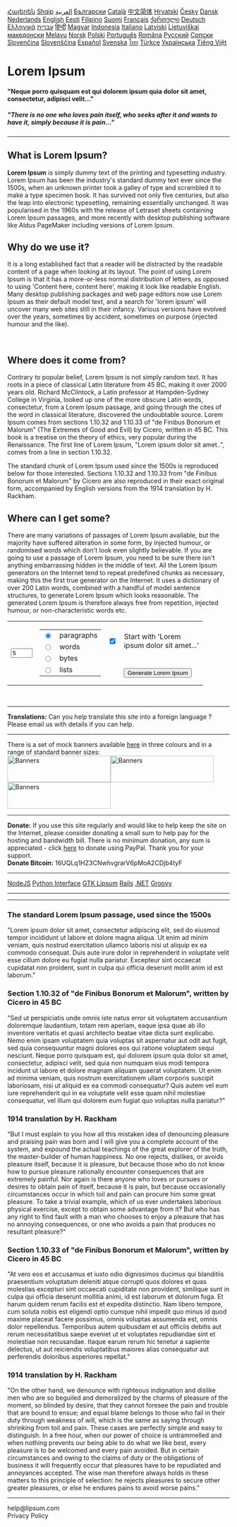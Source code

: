 
<!DOCTYPE html>
<html lang="en">
<head>
<title>Lorem Ipsum - All the facts - Lipsum generator</title>
    <meta name="keywords" content="Lorem Ipsum, Lipsum, Lorem, Ipsum, Text, Generate, Generator, Facts, Information, What, Why, Where, Dummy Text, Typesetting, Printing, de Finibus, Bonorum et Malorum, de Finibus Bonorum et Malorum, Extremes of Good and Evil, Cicero, Latin, Garbled, Scrambled, Lorem ipsum dolor sit amet, dolor, sit amet, consectetur, adipiscing, elit, sed, eiusmod, tempor, incididunt" />
    <meta name="description" content="Reference site about Lorem Ipsum, giving information on its origins, as well as a random Lipsum generator." />
    <meta name="viewport" content="width=device-width,initial-scale=1.0" />
    <meta http-equiv="content-type" content="text/html; charset=utf-8" />
    <script type="text/javascript" src="https://cdn.bidder.dev/clients/15188745/Lipsum/sa-script.js"></script>
    <link rel="icon" type="image/x-icon" href="/favicon.ico" />
    <link rel="stylesheet" type="text/css" href="/css/180321.css" />
    <!-- Avocet Secure JavaScript Pixel - Website: Lipsum - 5e88559ea6073220677e11e7 -->
    <script src="//ads.avocet.io/s?add=5e88559ea6073220677e11e7&amp;ty=j"></script>
    <!-- end -->
</head>
<body>
<div id="Outer">

<div class="banner" style="min-height:90px"><div id="div-gpt-ad-1456148316198-0">
<script type="text/javascript">googletag.cmd.push(function() { googletag.display("div-gpt-ad-1456148316198-0"); });</script>
</div></div>

<div id="Inner">

<div id="Languages"><a href="http://hy.lipsum.com/">&#1344;&#1377;&#1397;&#1381;&#1408;&#1381;&#1398;</a> <a href="http://sq.lipsum.com/">Shqip</a> <span class="ltr" dir="ltr"><a href="http://ar.lipsum.com/">&#8235;&#1575;&#1604;&#1593;&#1585;&#1576;&#1610;&#1577;</a></span> <a href="http://bg.lipsum.com/">&#1041;&#1098;&#1083;&#1075;&#1072;&#1088;&#1089;&#1082;&#1080;</a> <a href="http://ca.lipsum.com/">Catal&agrave;</a> <a href="http://cn.lipsum.com/">&#20013;&#25991;&#31616;&#20307;</a> <a href="http://hr.lipsum.com/">Hrvatski</a> <a href="http://cs.lipsum.com/">&#268;esky</a> <a href="http://da.lipsum.com/">Dansk</a> <a href="http://nl.lipsum.com/">Nederlands</a> <a class="zz" href="http://www.lipsum.com/">English</a> <a href="http://et.lipsum.com/">Eesti</a> <a href="http://ph.lipsum.com/">Filipino</a> <a href="http://fi.lipsum.com/">Suomi</a> <a href="http://fr.lipsum.com/">Fran&ccedil;ais</a> <a href="http://ka.lipsum.com/">&#4325;&#4304;&#4320;&#4311;&#4323;&#4314;&#4312;</a> <a href="http://de.lipsum.com/">Deutsch</a> <a href="http://el.lipsum.com/">&#917;&#955;&#955;&#951;&#957;&#953;&#954;&#940;</a> <span class="ltr" dir="ltr"><a href="http://he.lipsum.com/">&#8235;&#1506;&#1489;&#1512;&#1497;&#1514;</a></span> <a href="http://hi.lipsum.com/">&#2361;&#2367;&#2344;&#2381;&#2342;&#2368;</a> <a href="http://hu.lipsum.com/">Magyar</a> <a href="http://id.lipsum.com/">Indonesia</a> <a href="http://it.lipsum.com/">Italiano</a> <a href="http://lv.lipsum.com/">Latviski</a> <a href="http://lt.lipsum.com/">Lietuvi&scaron;kai</a> <a href="http://mk.lipsum.com/">&#1084;&#1072;&#1082;&#1077;&#1076;&#1086;&#1085;&#1089;&#1082;&#1080;</a> <a href="http://ms.lipsum.com/">Melayu</a> <a href="http://no.lipsum.com/">Norsk</a> <a href="http://pl.lipsum.com/">Polski</a> <a href="http://pt.lipsum.com/">Portugu&ecirc;s</a> <a href="http://ro.lipsum.com/">Rom&acirc;na</a> <a href="http://ru.lipsum.com/">Pycc&#1082;&#1080;&#1081;</a> <a href="http://sr.lipsum.com/">&#1057;&#1088;&#1087;&#1089;&#1082;&#1080;</a> <a href="http://sk.lipsum.com/">Sloven&#269;ina</a> <a href="http://sl.lipsum.com/">Sloven&#353;&#269;ina</a> <a href="http://es.lipsum.com/">Espa&ntilde;ol</a> <a href="http://sv.lipsum.com/">Svenska</a> <a href="http://th.lipsum.com/">&#3652;&#3607;&#3618;</a> <a href="http://tr.lipsum.com/">T&uuml;rk&ccedil;e</a> <a href="http://uk.lipsum.com/">&#1059;&#1082;&#1088;&#1072;&#1111;&#1085;&#1089;&#1100;&#1082;&#1072;</a> <a href="http://vi.lipsum.com/">Ti&#7871;ng Vi&#7879;t</a> </div>

<h1>Lorem Ipsum</h1>
<h4>"Neque porro quisquam est qui dolorem ipsum quia dolor sit amet, consectetur, adipisci velit..."</h4>
<h5>"There is no one who loves pain itself, who seeks after it and wants to have it, simply because it is pain..."</h5>


<hr />

<div id="Content">
<div id="bannerL"><div id="div-gpt-ad-1474537762122-2">
<script type="text/javascript">googletag.cmd.push(function() { googletag.display("div-gpt-ad-1474537762122-2"); });</script>
</div></div>
<div id="bannerR"><div id="div-gpt-ad-1474537762122-3">
<script type="text/javascript">googletag.cmd.push(function() { googletag.display("div-gpt-ad-1474537762122-3"); });</script>
</div></div>
<div id="Panes"><div>
<h2>What is Lorem Ipsum?</h2>
<p><strong>Lorem Ipsum</strong> is simply dummy text of the printing and typesetting industry. Lorem Ipsum has been the industry's standard dummy text ever since the 1500s, when an unknown printer took a galley of type and scrambled it to make a type specimen book. It has survived not only five centuries, but also the leap into electronic typesetting, remaining essentially unchanged. It was popularised in the 1960s with the release of Letraset sheets containing Lorem Ipsum passages, and more recently with desktop publishing software like Aldus PageMaker including versions of Lorem Ipsum.</p>
</div><div>
<h2>Why do we use it?</h2>
<p>It is a long established fact that a reader will be distracted by the readable content of a page when looking at its layout. The point of using Lorem Ipsum is that it has a more-or-less normal distribution of letters, as opposed to using 'Content here, content here', making it look like readable English. Many desktop publishing packages and web page editors now use Lorem Ipsum as their default model text, and a search for 'lorem ipsum' will uncover many web sites still in their infancy. Various versions have evolved over the years, sometimes by accident, sometimes on purpose (injected humour and the like).</p>
</div><br /><div>
<h2>Where does it come from?</h2>
<p>Contrary to popular belief, Lorem Ipsum is not simply random text. It has roots in a piece of classical Latin literature from 45 BC, making it over 2000 years old. Richard McClintock, a Latin professor at Hampden-Sydney College in Virginia, looked up one of the more obscure Latin words, consectetur, from a Lorem Ipsum passage, and going through the cites of the word in classical literature, discovered the undoubtable source. Lorem Ipsum comes from sections 1.10.32 and 1.10.33 of "de Finibus Bonorum et Malorum" (The Extremes of Good and Evil) by Cicero, written in 45 BC. This book is a treatise on the theory of ethics, very popular during the Renaissance. The first line of Lorem Ipsum, "Lorem ipsum dolor sit amet..", comes from a line in section 1.10.32.</p><p>The standard chunk of Lorem Ipsum used since the 1500s is reproduced below for those interested. Sections 1.10.32 and 1.10.33 from "de Finibus Bonorum et Malorum" by Cicero are also reproduced in their exact original form, accompanied by English versions from the 1914 translation by H. Rackham.</p>
</div><div>
<h2>Where can I get some?</h2>
<p>There are many variations of passages of Lorem Ipsum available, but the majority have suffered alteration in some form, by injected humour, or randomised words which don't look even slightly believable. If you are going to use a passage of Lorem Ipsum, you need to be sure there isn't anything embarrassing hidden in the middle of text. All the Lorem Ipsum generators on the Internet tend to repeat predefined chunks as necessary, making this the first true generator on the Internet. It uses a dictionary of over 200 Latin words, combined with a handful of model sentence structures, to generate Lorem Ipsum which looks reasonable. The generated Lorem Ipsum is therefore always free from repetition, injected humour, or non-characteristic words etc.</p>
<form method="post" action="/feed/html"><table style="width:100%"><tr><td rowspan="2"><input type="text" name="amount" value="5" size="3" id="amount" /></td><td rowspan="2"><table style="text-align:left"><tr><td style="width:20px"><input type="radio" name="what" value="paras" id="paras" checked="checked" /></td><td><label for="paras">paragraphs</label></td></tr><tr><td style="width:20px"><input type="radio" name="what" value="words" id="words" /></td><td><label for="words">words</label></td></tr><tr><td style="width:20px"><input type="radio" name="what" value="bytes" id="bytes" /></td><td><label for="bytes">bytes</label></td></tr><tr><td style="width:20px"><input type="radio" name="what" value="lists" id="lists" /></td><td><label for="lists">lists</label></td></tr></table></td><td style="width:20px"><input type="checkbox" name="start" id="start" value="yes" checked="checked" /></td><td style="text-align:left"><label for="start">Start with 'Lorem<br />ipsum dolor sit amet...'</label></td></tr><tr><td></td><td style="text-align:left"><input type="submit" name="generate" id="generate" value="Generate Lorem Ipsum" /></td></tr></table></form></div><br /></div>
<hr /><div class="boxed"><strong>Translations:</strong> Can you help translate this site into a foreign language ? Please email us with details if you can help.</div>

<hr /><div class="boxed">There is a set of mock banners available <a href="/banners" class="lnk">here</a> in three colours and in a range of standard banner sizes:<br /><a href="/banners"><img src="/images/banners/black_234x60.gif" width="234" height="60" alt="Banners" /></a><a href="/banners"><img src="/images/banners/grey_234x60.gif" width="234" height="60" alt="Banners" /></a><a href="/banners"><img src="/images/banners/white_234x60.gif" width="234" height="60" alt="Banners" /></a></div>

<hr /><div class="boxed"><strong>Donate:</strong> If you use this site regularly and would like to help keep the site on the Internet, please consider donating a small sum to help pay for the hosting and bandwidth bill. There is no minimum donation, any sum is appreciated - click <a target="_blank" href="/donate" class="lnk">here</a> to donate using PayPal. Thank you for your support.</div>
<div class="boxed"><strong>Donate Bitcoin:</strong> 16UQLq1HZ3CNwhvgrarV6pMoA2CDjb4tyF</div>

<hr /><div class="boxed" id="Packages">
<a target="_blank" rel="noopener" rel="nofollow" href="https://github.com/traviskaufman/node-lipsum">NodeJS</a>
<a target="_blank" rel="noopener" rel="nofollow" href="http://code.google.com/p/pypsum/">Python Interface</a>
<a target="_blank" rel="noopener" rel="nofollow" href="http://gtklipsum.sourceforge.net/">GTK Lipsum</a>
<a target="_blank" rel="noopener" rel="nofollow" href="http://github.com/gsavage/lorem_ipsum/tree/master">Rails</a>
<a target="_blank" rel="noopener" rel="nofollow" href="https://github.com/cerkit/LoremIpsum/">.NET</a>
<a target="_blank" rel="noopener" rel="nofollow" href="http://groovyconsole.appspot.com/script/64002">Groovy</a>
</div>

<hr /><div id="Lipsum-Unit5" style="margin:10px 0">
<script type="text/javascript">googletag.cmd.push(function() { googletag.display("Lipsum-Unit5"); });</script>
</div>
<hr /><div id="Translation">

<h3>The standard Lorem Ipsum passage, used since the 1500s</h3><p>"Lorem ipsum dolor sit amet, consectetur adipiscing elit, sed do eiusmod tempor incididunt ut labore et dolore magna aliqua. Ut enim ad minim veniam, quis nostrud exercitation ullamco laboris nisi ut aliquip ex ea commodo consequat. Duis aute irure dolor in reprehenderit in voluptate velit esse cillum dolore eu fugiat nulla pariatur. Excepteur sint occaecat cupidatat non proident, sunt in culpa qui officia deserunt mollit anim id est laborum."</p><h3>Section 1.10.32 of "de Finibus Bonorum et Malorum", written by Cicero in 45 BC</h3><p>"Sed ut perspiciatis unde omnis iste natus error sit voluptatem accusantium doloremque laudantium, totam rem aperiam, eaque ipsa quae ab illo inventore veritatis et quasi architecto beatae vitae dicta sunt explicabo. Nemo enim ipsam voluptatem quia voluptas sit aspernatur aut odit aut fugit, sed quia consequuntur magni dolores eos qui ratione voluptatem sequi nesciunt. Neque porro quisquam est, qui dolorem ipsum quia dolor sit amet, consectetur, adipisci velit, sed quia non numquam eius modi tempora incidunt ut labore et dolore magnam aliquam quaerat voluptatem. Ut enim ad minima veniam, quis nostrum exercitationem ullam corporis suscipit laboriosam, nisi ut aliquid ex ea commodi consequatur? Quis autem vel eum iure reprehenderit qui in ea voluptate velit esse quam nihil molestiae consequatur, vel illum qui dolorem eum fugiat quo voluptas nulla pariatur?"</p>
<h3>1914 translation by H. Rackham</h3>
<p>"But I must explain to you how all this mistaken idea of denouncing pleasure and praising pain was born and I will give you a complete account of the system, and expound the actual teachings of the great explorer of the truth, the master-builder of human happiness. No one rejects, dislikes, or avoids pleasure itself, because it is pleasure, but because those who do not know how to pursue pleasure rationally encounter consequences that are extremely painful. Nor again is there anyone who loves or pursues or desires to obtain pain of itself, because it is pain, but because occasionally circumstances occur in which toil and pain can procure him some great pleasure. To take a trivial example, which of us ever undertakes laborious physical exercise, except to obtain some advantage from it? But who has any right to find fault with a man who chooses to enjoy a pleasure that has no annoying consequences, or one who avoids a pain that produces no resultant pleasure?"</p>
<h3>Section 1.10.33 of "de Finibus Bonorum et Malorum", written by Cicero in 45 BC</h3>
<p>"At vero eos et accusamus et iusto odio dignissimos ducimus qui blanditiis praesentium voluptatum deleniti atque corrupti quos dolores et quas molestias excepturi sint occaecati cupiditate non provident, similique sunt in culpa qui officia deserunt mollitia animi, id est laborum et dolorum fuga. Et harum quidem rerum facilis est et expedita distinctio. Nam libero tempore, cum soluta nobis est eligendi optio cumque nihil impedit quo minus id quod maxime placeat facere possimus, omnis voluptas assumenda est, omnis dolor repellendus. Temporibus autem quibusdam et aut officiis debitis aut rerum necessitatibus saepe eveniet ut et voluptates repudiandae sint et molestiae non recusandae. Itaque earum rerum hic tenetur a sapiente delectus, ut aut reiciendis voluptatibus maiores alias consequatur aut perferendis doloribus asperiores repellat."</p>
<h3>1914 translation by H. Rackham</h3>
<p>"On the other hand, we denounce with righteous indignation and dislike men who are so beguiled and demoralized by the charms of pleasure of the moment, so blinded by desire, that they cannot foresee the pain and trouble that are bound to ensue; and equal blame belongs to those who fail in their duty through weakness of will, which is the same as saying through shrinking from toil and pain. These cases are perfectly simple and easy to distinguish. In a free hour, when our power of choice is untrammelled and when nothing prevents our being able to do what we like best, every pleasure is to be welcomed and every pain avoided. But in certain circumstances and owing to the claims of duty or the obligations of business it will frequently occur that pleasures have to be repudiated and annoyances accepted. The wise man therefore always holds in these matters to this principle of selection: he rejects pleasures to secure other greater pleasures, or else he endures pains to avoid worse pains."</p>
</div>

</div>

<hr />

<div class="boxed"><a style="text-decoration:none" href="mailto:help&#x40;&#108;i&#x70;sum&#46;co&#109;">hel&#x70;&#64;lip&#115;&#x75;m&#x2e;com</a><br /><a style="text-decoration:none" target="_blank" href="/privacy.pdf" />Privacy Policy</a></div>



</div>

<div class="banner" style="min-height:90px"><div id="div-gpt-ad-1456148316198-1">
<script type="text/javascript">googletag.cmd.push(function() { googletag.display("div-gpt-ad-1456148316198-1"); });</script>
</div></div>

</div>

 <script>
  (function(i,s,o,g,r,a,m){i['GoogleAnalyticsObject']=r;i[r]=i[r]||function(){
  (i[r].q=i[r].q||[]).push(arguments)},i[r].l=1*new Date();a=s.createElement(o),
  m=s.getElementsByTagName(o)[0];a.async=1;a.src=g;m.parentNode.insertBefore(a,m)
  })(window,document,'script','//www.google-analytics.com/analytics.js','ga');
  ga('create', 'UA-15036679-1', '.lipsum.com');
  ga('send', 'pageview');
</script> 
<!-- Generated in 0.007 seconds -->
</body></html>

<!--
**GSGII/gsgii** is a ✨ _special_ ✨ repository because its `README.md` (this file) appears on your GitHub profile.

Here are some ideas to get you started:

- 🔭 I’m currently working on ...
- 🌱 I’m currently learning ...
- 👯 I’m looking to collaborate on ...
- 🤔 I’m looking for help with ...
- 💬 Ask me about ...
- 📫 How to reach me: ...
- 😄 Pronouns: ...
- ⚡ Fun fact: ...
-->
